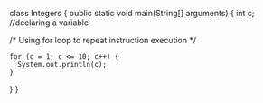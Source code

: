 class Integers {
  public static void main(String[] arguments) {
    int c; //declaring a variable
 
  /* Using for loop to repeat instruction execution */
 
    for (c = 1; c <= 10; c++) {
      System.out.println(c);
    }
}
}

